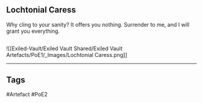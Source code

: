 ## Lochtonial Caress
Why cling to your sanity? It offers you nothing.
Surrender to me, and I will grant you everything.
##
![[Exiled-Vault/Exiled Vault Shared/Exiled Vault Artefacts/PoE1/_Images/Lochtonial Caress.png]]

---
## Tags
#Artefact
#PoE2
